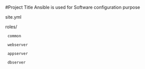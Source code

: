 #Project Title
Ansible is used for Software configuration purpose

site.yml

roles/

     common
     
     webserver
     
     appserver
     
     dbserver
   
